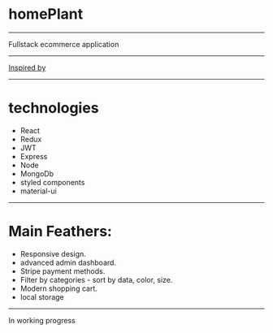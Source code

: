 # homePlant

---

Fullstack ecommerce application

---
[Inspired by](https://helicon-ferret-scfz.squarespace.com/config/)

--- 

# technologies

- React
- Redux
- JWT
- Express
- Node
- MongoDb
- styled components
- material-ui

---

# Main Feathers:

- Responsive design.
- advanced admin dashboard.
- Stripe payment methods.
- Filter by categories - sort by data, color, size.
- Modern shopping cart.
- local storage

---

In working progress
